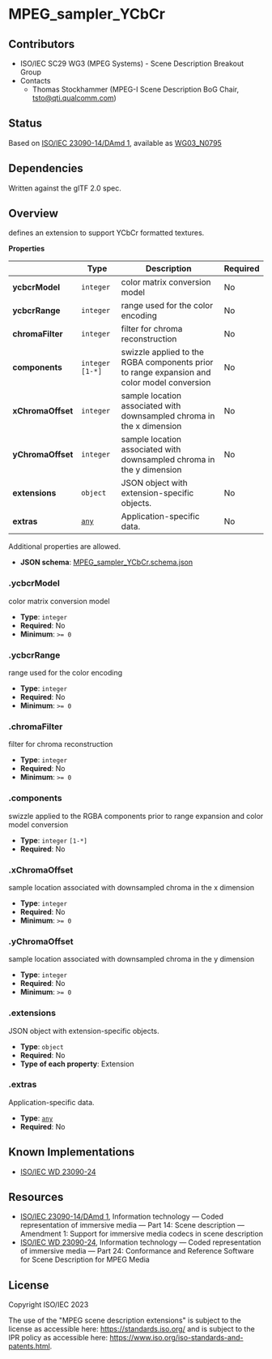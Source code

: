 # MPEG_sampler_YCbCr

## Contributors

* ISO/IEC SC29 WG3 (MPEG Systems) - Scene Description Breakout Group
* Contacts
  * Thomas Stockhammer (MPEG-I Scene Description BoG Chair, tsto@qti.qualcomm.com)

## Status

Based on [ISO/IEC 23090-14/DAmd 1](https://www.iso.org/standard/84769.html), available as [WG03_N0795](https://mpeg.expert/live/nextcloud/index.php/s/f9TY6TBDGxXkMjS)

## Dependencies

Written against the glTF 2.0 spec.

## Overview

defines an extension to support YCbCr formatted textures.

**Properties**

|   |Type|Description|Required|
|---|---|---|---|
|**ycbcrModel**|`integer`|color matrix conversion model|No|
|**ycbcrRange**|`integer`|range used for the color encoding|No|
|**chromaFilter**|`integer`|filter for chroma reconstruction|No|
|**components**|`integer` `[1-*]`|swizzle applied to the RGBA components prior to range expansion and color model conversion|No|
|**xChromaOffset**|`integer`|sample location associated with downsampled chroma in the x dimension|No|
|**yChromaOffset**|`integer`|sample location associated with downsampled chroma in the y dimension|No|
|**extensions**|`object`|JSON object with extension-specific objects.|No|
|**extras**|[`any`](#reference-any)|Application-specific data.|No|

Additional properties are allowed.

* **JSON schema**: [MPEG_sampler_YCbCr.schema.json](/schema/MPEG_sampler_YCbCr.schema.json)

### .ycbcrModel

color matrix conversion model

* **Type**: `integer`
* **Required**: No
* **Minimum**: `>= 0`

### .ycbcrRange

range used for the color encoding

* **Type**: `integer`
* **Required**: No
* **Minimum**: `>= 0`

### .chromaFilter

filter for chroma reconstruction

* **Type**: `integer`
* **Required**: No
* **Minimum**: `>= 0`

### .components

swizzle applied to the RGBA components prior to range expansion and color model conversion

* **Type**: `integer` `[1-*]`
* **Required**: No

### .xChromaOffset

sample location associated with downsampled chroma in the x dimension

* **Type**: `integer`
* **Required**: No
* **Minimum**: `>= 0`

### .yChromaOffset

sample location associated with downsampled chroma in the y dimension

* **Type**: `integer`
* **Required**: No
* **Minimum**: `>= 0`

### .extensions

JSON object with extension-specific objects.

* **Type**: `object`
* **Required**: No
* **Type of each property**: Extension

### .extras

Application-specific data.

* **Type**: [`any`](#reference-any)
* **Required**: No

## Known Implementations

* [ISO/IEC WD 23090-24](https://www.iso.org/standard/83696.html)

## Resources

* [ISO/IEC 23090-14/DAmd 1](https://www.iso.org/standard/84769.html), Information technology — Coded representation of immersive media — Part 14: Scene description — Amendment 1: Support for immersive media codecs in scene description 
* [ISO/IEC WD 23090-24](https://www.iso.org/standard/83696.html), Information technology — Coded representation of immersive media — Part 24: Conformance and Reference Software for Scene Description for MPEG Media

## License

Copyright ISO/IEC 2023

The use of the "MPEG scene description extensions" is subject to the license as accessible here: https://standards.iso.org/ and is subject to the IPR policy as accessible here: https://www.iso.org/iso-standards-and-patents.html.
